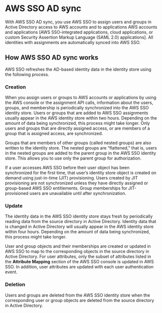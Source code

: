 # AWS SSO AD sync<a name="provision-users-from-ad-ADsync"></a>

With AWS SSO AD sync, you use AWS SSO to assign users and groups in Active Directory access to AWS accounts and to applications AWS accounts and applications \[AWS SSO\-integrated applications, cloud applications, or custom Security Assertion Markup Language \(SAML 2\.0\) applications\]\. All identities with assignments are automatically synced into AWS SSO\.

## How AWS SSO AD sync works<a name="provision-users-from-ad-how-it-works-ADsync"></a>

AWS SSO refreshes the AD\-based identity data in the identity store using the following process\. 

### Creation<a name="how-it-works-creation-ADsync"></a>

When you assign users or groups to AWS accounts or applications by using the AWS console or the assignment API calls, information about the users, groups, and membership is periodically synchronized into the AWS SSO identity store\. Users or groups that are added to AWS SSO assignments usually appear in the AWS identity store within two hours\. Depending on the amount of data being synchronized, this process might take longer\. Only users and groups that are directly assigned access, or are members of a group that is assigned access, are synchronized\. 

Groups that are members of other groups \(called nested groups\) are also written to the identity store\. The nested groups are “flattened,” that is, users in the nested groups are added to the parent group in the AWS SSO identity store\. This allows you to use only the parent group for authorization\. 

If a user accesses AWS SSO before their user object has been synchronized for the first time, that user’s identity store object is created on demand using just\-in\-time \(JIT\) provisioning\. Users created by JIT provisioning are not synchronized unless they have directly assigned or group\-based AWS SSO entitlements\. Group memberships for JIT\-provisioned users are unavailable until after synchronization\.

### Update<a name="how-it-works-update-ADsync"></a>

The identity data in the AWS SSO identity store stays fresh by periodically reading data from the source directory in Active Directory\. Identity data that is changed in Active Directory will usually appear in the AWS identity store within four hours\. Depending on the amount of data being synchronized, this process might take longer\. 

User and group objects and their memberships are created or updated in AWS SSO to map to the corresponding objects in the source directory in Active Directory\. For user attributes, only the subset of attributes listed in the **Attribute Mapping** section of the AWS SSO console is updated in AWS SSO\. In addition, user attributes are updated with each user authentication event\.

### Deletion<a name="how-it-works-deletion-ADsync"></a>

Users and groups are deleted from the AWS SSO identity store when the corresponding user or group objects are deleted from the source directory in Active Directory\. 